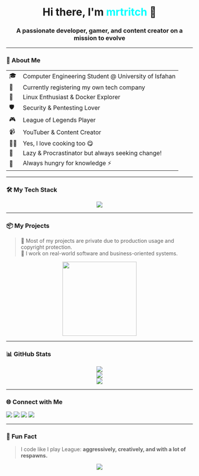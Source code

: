 <h1 align="center">Hi there, I'm <span style="color:#00ffff;">mrtritch</span> 👾</h1>
<h3 align="center">A passionate developer, gamer, and content creator on a mission to evolve</h3>

---

### 🧠 About Me

<table>
<tr><td>🎓</td><td>Computer Engineering Student @ University of Isfahan</td></tr>
<tr><td>🏢</td><td>Currently registering my own tech company</td></tr>
<tr><td>🐧</td><td>Linux Enthusiast & Docker Explorer</td></tr>
<tr><td>🛡️</td><td>Security & Pentesting Lover</td></tr>
<tr><td>🎮</td><td>League of Legends Player</td></tr>
<tr><td>📹</td><td>YouTuber & Content Creator</td></tr>
<tr><td>🧑‍🍳</td><td>Yes, I love cooking too 😋</td></tr>
<tr><td>🔁</td><td>Lazy & Procrastinator but always seeking change!</td></tr>
<tr><td>🧬</td><td>Always hungry for knowledge ⚡</td></tr>
</table>

---

### 🛠️ My Tech Stack

<p align="center">
  <img src="https://skillicons.dev/icons?i=python,django,docker,linux,csharp,github,vscode&perline=7" />
</p>

---

### 📦 My Projects

> 🛑 Most of my projects are private due to production usage and copyright protection.  
> 🔐 I work on real-world software and business-oriented systems.

<p align="center">
  <img src="https://media.giphy.com/media/v1.Y2lkPTc5MGI3NjExcTF2bW9md2EzdjY5MzByNjh5cTZoNGZsZmtuZW02dGRiM2k2bWl6bCZlcD12MV9naWZzX3NlYXJjaCZjdD1n/3ohs7YsWTSP0zrjzNK/giphy.gif" height="200" />
</p>

---

### 📊 GitHub Stats

<div align="center">
  <img src="https://github-readme-stats.vercel.app/api?username=mrtritch&show_icons=true&theme=tokyonight&hide_border=false" />
  <br />
  <img src="https://github-readme-streak-stats.herokuapp.com/?user=mrtritch&theme=tokyonight&hide_border=false" />
  <br />
  <img src="https://github-readme-stats.vercel.app/api/top-langs/?username=mrtritch&layout=compact&theme=tokyonight&hide_border=false" />
</div>

---

### 🌐 Connect with Me

<p align="left">
  <a href="mailto:mrtritch.org@gmail.com" target="_blank"><img src="https://img.shields.io/badge/Email-D14836?style=for-the-badge&logo=gmail&logoColor=white" /></a>
  <a href="https://t.me/mr_tr_ut" target="_blank"><img src="https://img.shields.io/badge/Telegram-2CA5E0?style=for-the-badge&logo=telegram&logoColor=white" /></a>
  <a href="https://github.com/mrtritch" target="_blank"><img src="https://img.shields.io/badge/GitHub-181717?style=for-the-badge&logo=github&logoColor=white" /></a>
  <a href="https://youtube.com/" target="_blank"><img src="https://img.shields.io/badge/YouTube-FF0000?style=for-the-badge&logo=youtube&logoColor=white" /></a>
</p>

---

### 🤖 Fun Fact

> I code like I play League: **aggressively, creatively, and with a lot of respawns.**

<p align="center">
  <img src="https://readme-typing-svg.herokuapp.com?font=Fira+Code&weight=500&size=24&pause=1000&color=00FFFF&center=true&vCenter=true&multiline=true&width=600&lines=I+build.+I+learn.+I+fail.+I+repeat.;Welcome+to+my+chaotic+GitHub+universe!;Brace+yourself...+more+is+coming!" />
</p>
